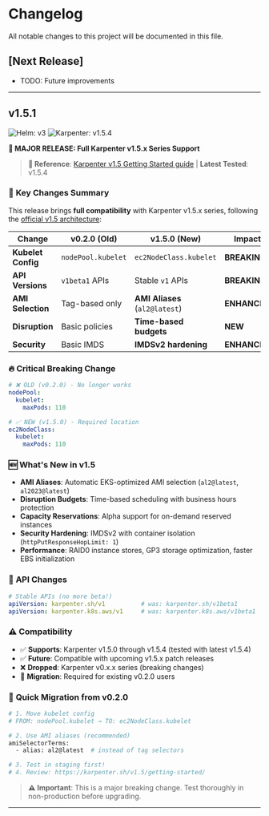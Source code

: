 # Changelog

All notable changes to this project will be documented in this file.

## [Next Release]

- TODO: Future improvements

---

## v1.5.1

![Helm: v3](https://img.shields.io/badge/Helm-v3.14%2B-informational?color=informational&logo=helm) ![Karpenter: v1.5.4](https://img.shields.io/badge/Karpenter-v1.5.4-success?color=success&logo=kubernetes)

**🚀 MAJOR RELEASE: Full Karpenter v1.5.x Series Support**

> **📖 Reference**: [Karpenter v1.5 Getting Started guide](https://karpenter.sh/v1.5/getting-started/) | **Latest Tested**: v1.5.4

### 🎯 **Key Changes Summary**

This release brings **full compatibility** with Karpenter v1.5.x series, following the [official v1.5 architecture](https://karpenter.sh/v1.5/getting-started/):

| **Change** | **v0.2.0 (Old)** | **v1.5.0 (New)** | **Impact** |
|------------|-------------------|-------------------|------------|
| **Kubelet Config** | `nodePool.kubelet` | `ec2NodeClass.kubelet` | **BREAKING** |
| **API Versions** | `v1beta1` APIs | Stable `v1` APIs | **BREAKING** |
| **AMI Selection** | Tag-based only | **AMI Aliases** (`al2@latest`) | **ENHANCED** |
| **Disruption** | Basic policies | **Time-based budgets** | **NEW** |
| **Security** | Basic IMDS | **IMDSv2 hardening** | **ENHANCED** |

### 🔥 **Critical Breaking Change**
```yaml
# ❌ OLD (v0.2.0) - No longer works
nodePool:
  kubelet:
    maxPods: 110

# ✅ NEW (v1.5.0) - Required location
ec2NodeClass:
  kubelet:
    maxPods: 110
```

### 🆕 **What's New in v1.5**
- **AMI Aliases**: Automatic EKS-optimized AMI selection (`al2@latest`, `al2023@latest`)
- **Disruption Budgets**: Time-based scheduling with business hours protection
- **Capacity Reservations**: Alpha support for on-demand reserved instances  
- **Security Hardening**: IMDSv2 with container isolation (`httpPutResponseHopLimit: 1`)
- **Performance**: RAID0 instance stores, GP3 storage optimization, faster EBS initialization

### 🔄 **API Changes**
```yaml
# Stable APIs (no more beta!)
apiVersion: karpenter.sh/v1          # was: karpenter.sh/v1beta1
apiVersion: karpenter.k8s.aws/v1     # was: karpenter.k8s.aws/v1beta1
```

### ⚠️ **Compatibility**
- ✅ **Supports**: Karpenter v1.5.0 through v1.5.4 (tested with latest v1.5.4)
- ✅ **Future**: Compatible with upcoming v1.5.x patch releases
- ❌ **Dropped**: Karpenter v0.x.x series (breaking changes)
- 🔄 **Migration**: Required for existing v0.2.0 users

### 🔧 **Quick Migration from v0.2.0**
```bash
# 1. Move kubelet config
# FROM: nodePool.kubelet → TO: ec2NodeClass.kubelet

# 2. Use AMI aliases (recommended)
amiSelectorTerms:
  - alias: al2@latest  # instead of tag selectors

# 3. Test in staging first!
# 4. Review: https://karpenter.sh/v1.5/getting-started/
```

> **⚠️ Important**: This is a major breaking change. Test thoroughly in non-production before upgrading.

---